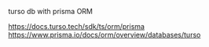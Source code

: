 turso db with prisma ORM

https://docs.turso.tech/sdk/ts/orm/prisma
https://www.prisma.io/docs/orm/overview/databases/turso
